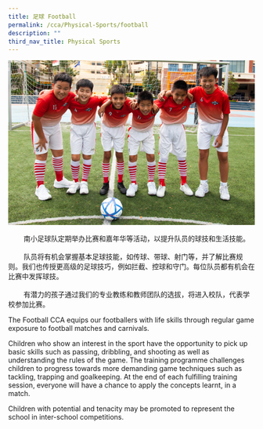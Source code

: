 ```yaml
---
title: 足球 Football
permalink: /cca/Physical-Sports/football
description: ""
third_nav_title: Physical Sports
---
```

![](/images/Football.jpeg)

<p>&nbsp; &nbsp; &nbsp; &nbsp; 南小足球队定期举办比赛和嘉年华等活动，以提升队员的球技和生活技能。<br><br> &nbsp; &nbsp; &nbsp; &nbsp; 队员将有机会掌握基本足球技能，如传球、带球、射门等，并了解比赛规则。我们也传授更高级的足球技巧，例如拦截、控球和守门。每位队员都有机会在比赛中发挥球技。<br><br> &nbsp; &nbsp; &nbsp; &nbsp; 有潜力的孩子通过我们的专业教练和教师团队的选拔，将进入校队，代表学校参加比赛。</p>
<p>The Football CCA equips our footballers with life skills through regular game exposure to football matches and carnivals.</p>
<p>Children who show an interest in the sport have the opportunity to pick up basic skills such as passing, dribbling, and shooting as well as understanding the rules of the game. The training programme challenges children to progress towards more demanding game techniques such as tackling, trapping and goalkeeping. At the end of each fulfilling training session, everyone will have a chance to apply the concepts learnt, in a match.</p>
<p>Children with potential and tenacity may be promoted to represent the school in inter-school competitions.</p>